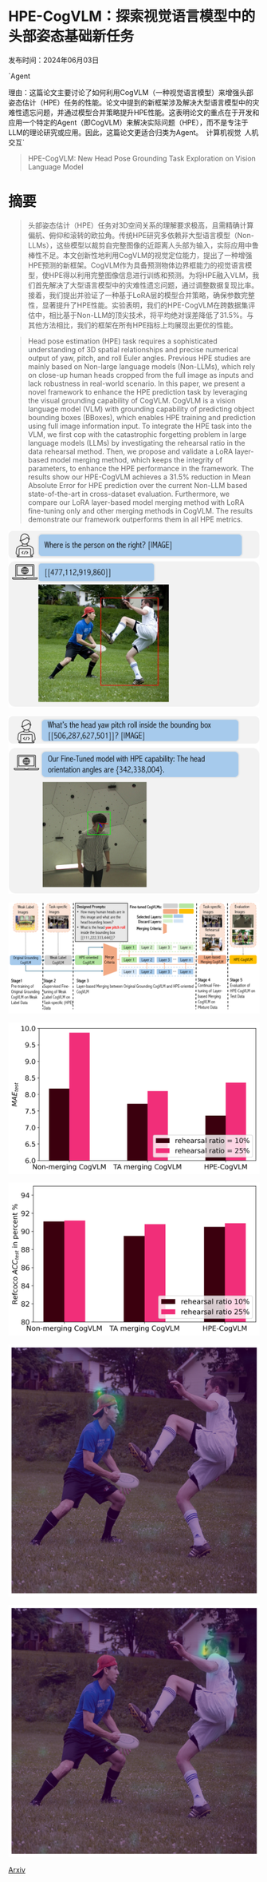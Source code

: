 # HPE-CogVLM：探索视觉语言模型中的头部姿态基础新任务

发布时间：2024年06月03日

`Agent

理由：这篇论文主要讨论了如何利用CogVLM（一种视觉语言模型）来增强头部姿态估计（HPE）任务的性能。论文中提到的新框架涉及解决大型语言模型中的灾难性遗忘问题，并通过模型合并策略提升HPE性能。这表明论文的重点在于开发和应用一个特定的Agent（即CogVLM）来解决实际问题（HPE），而不是专注于LLM的理论研究或应用。因此，这篇论文更适合归类为Agent。` `计算机视觉` `人机交互`

> HPE-CogVLM: New Head Pose Grounding Task Exploration on Vision Language Model

# 摘要

> 头部姿态估计（HPE）任务对3D空间关系的理解要求极高，且需精确计算偏航、俯仰和滚转的欧拉角。传统HPE研究多依赖非大型语言模型（Non-LLMs），这些模型以裁剪自完整图像的近距离人头部为输入，实际应用中鲁棒性不足。本文创新性地利用CogVLM的视觉定位能力，提出了一种增强HPE预测的新框架。CogVLM作为具备预测物体边界框能力的视觉语言模型，使HPE得以利用完整图像信息进行训练和预测。为将HPE融入VLM，我们首先解决了大型语言模型中的灾难性遗忘问题，通过调整数据复现比率。接着，我们提出并验证了一种基于LoRA层的模型合并策略，确保参数完整性，显著提升了HPE性能。实验表明，我们的HPE-CogVLM在跨数据集评估中，相比基于Non-LLM的顶尖技术，将平均绝对误差降低了31.5%。与其他方法相比，我们的框架在所有HPE指标上均展现出更优的性能。

> Head pose estimation (HPE) task requires a sophisticated understanding of 3D spatial relationships and precise numerical output of yaw, pitch, and roll Euler angles. Previous HPE studies are mainly based on Non-large language models (Non-LLMs), which rely on close-up human heads cropped from the full image as inputs and lack robustness in real-world scenario. In this paper, we present a novel framework to enhance the HPE prediction task by leveraging the visual grounding capability of CogVLM. CogVLM is a vision language model (VLM) with grounding capability of predicting object bounding boxes (BBoxes), which enables HPE training and prediction using full image information input. To integrate the HPE task into the VLM, we first cop with the catastrophic forgetting problem in large language models (LLMs) by investigating the rehearsal ratio in the data rehearsal method. Then, we propose and validate a LoRA layer-based model merging method, which keeps the integrity of parameters, to enhance the HPE performance in the framework. The results show our HPE-CogVLM achieves a 31.5\% reduction in Mean Absolute Error for HPE prediction over the current Non-LLM based state-of-the-art in cross-dataset evaluation. Furthermore, we compare our LoRA layer-based model merging method with LoRA fine-tuning only and other merging methods in CogVLM. The results demonstrate our framework outperforms them in all HPE metrics.

![HPE-CogVLM：探索视觉语言模型中的头部姿态基础新任务](../../../paper_images/2406.01914/x1.png)

![HPE-CogVLM：探索视觉语言模型中的头部姿态基础新任务](../../../paper_images/2406.01914/x2.png)

![HPE-CogVLM：探索视觉语言模型中的头部姿态基础新任务](../../../paper_images/2406.01914/x3.png)

![HPE-CogVLM：探索视觉语言模型中的头部姿态基础新任务](../../../paper_images/2406.01914/x4.png)

![HPE-CogVLM：探索视觉语言模型中的头部姿态基础新任务](../../../paper_images/2406.01914/x5.png)

![HPE-CogVLM：探索视觉语言模型中的头部姿态基础新任务](../../../paper_images/2406.01914/left_head.png)

![HPE-CogVLM：探索视觉语言模型中的头部姿态基础新任务](../../../paper_images/2406.01914/right_head.png)

[Arxiv](https://arxiv.org/abs/2406.01914)